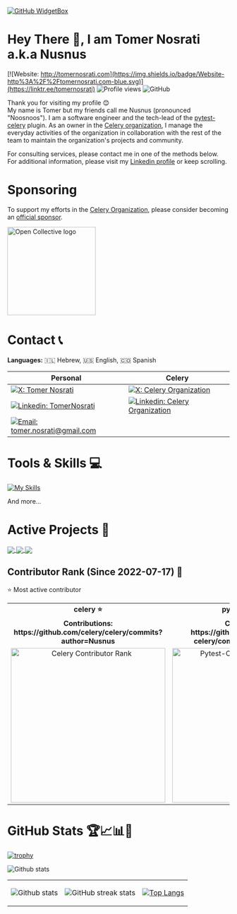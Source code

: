 [![GitHub WidgetBox](https://github-widgetbox.vercel.app/api/profile?username=nusnus&data=followers,commits&theme=nautilus)](https://github.com/nusnus)

# Hey There 👋, I am Tomer Nosrati a.k.a Nusnus
[![Website: http://tomernosrati.com](https://img.shields.io/badge/Website-http%3A%2F%2Ftomernosrati.com-blue.svg)](https://linktr.ee/tomernosrati)
![Profile views](https://komarev.com/ghpvc/?username=Nusnus&color=brightgreen)
<img alt="GitHub" src="https://img.shields.io/badge/dynamic/json?logo=github&label=GitHub+Followers&labelColor=282c34&color=181717&query=%24.data.totalSubs&url=https%3A%2F%2Fapi.spencerwoo.com%2Fsubstats%2F%3Fsource%3Dgithub%26queryKey%3Dnusnus&longCache=true"/>

Thank you for visiting my profile 😊<br>
My name is Tomer but my friends call me Nusnus (pronounced "Noosnoos"). I am a software engineer and the tech-lead of the [pytest-celery](https://pytest-celery.readthedocs.io/) plugin. As an owner in the [Celery organization](https://github.com/celery), I manage the everyday activities of the organization in collaboration with the rest of the team to maintain the organization's projects and community.

For consulting services, please contact me in one of the methods below.<br>
For additional information, please visit my [Linkedin profile](https://www.linkedin.com/in/tomernosrati/) or keep scrolling.

# Sponsoring
To support my efforts in the [Celery Organization](https://github.com/celery), please consider becoming an [official sponsor](https://opencollective.com/celery).

<a href="https://opencollective.com/celery"><img src="https://opencollective.com/static/images/opencollectivelogo-footer-n.svg" alt="Open Collective logo" width="200"/></a>

# Contact 📞
**Languages:** 🇮🇱 Hebrew, 🇺🇸 English, 🇨🇴 Spanish

| **Personal** | **Celery** |
|--------------|-------------------------|
| [![X: Tomer Nosrati](https://img.shields.io/twitter/follow/smilingnosrati?style=social)](https://x.com/smilingnosrati) | [![X: Celery Organization](https://img.shields.io/twitter/follow/celeryorg?style=social)](https://x.com/celeryorg) |
| [![Linkedin: TomerNosrati](https://img.shields.io/badge/-TomerNosrati-blue?style=flat-square&logo=Linkedin&logoColor=white&link=https://www.linkedin.com/in/tomernosrati/)](https://www.linkedin.com/in/tomernosrati/) | [![Linkedin: Celery Organization](https://img.shields.io/badge/-CeleryOrganization-blue?style=flat-square&logo=Linkedin&logoColor=white&link=https://www.linkedin.com/company/celeryorg)](https://www.linkedin.com/company/celeryorg) |
| [![Email: tomer.nosrati@gmail.com](https://img.shields.io/badge/Email-tomer.nosrati%40gmail.com-red.svg)](mailto:tomer.nosrati@gmail.com) |  |

# Tools & Skills 💻
[![My Skills](https://skillicons.dev/icons?i=apple,aws,bash,bitbucket,c,cpp,discord,django,docker,flask,git,github,githubactions,gitlab,graphql,idea,jenkins,linux,mysql,nginx,obsidian,postgres,postman,pycharm,py,rabbitmq,redis,sqlite,sublime,ubuntu,vim,vscode,windows,&theme=dark)](https://skillicons.dev)

And more...

# Active Projects 📁

<a href="https://github.com/celery/celery">
  <img align="center" src="https://github-readme-stats.vercel.app/api/pin/?username=celery&theme=algolia&repo=celery" />
</a>
<a href="https://github.com/celery/pytest-celery">
  <img align="center" src="https://github-readme-stats.vercel.app/api/pin/?username=celery&theme=algolia&repo=pytest-celery" />
</a>
 <a href="https://github.com/celery/kombu">
  <img align="center" src="https://github-readme-stats.vercel.app/api/pin/?username=celery&theme=algolia&repo=kombu" />
</a>

## Contributor Rank (Since 2022-07-17) 📍
⭐ Most active contributor
<table align="center">
  <tr>
    <td align="center"><strong>celery ⭐</strong></td>
    <td align="center"><strong>pytest-celery ⭐</strong></td>
    <td align="center"><strong>kombu</strong></td>
  </tr>
  <tr>
    <td align="center"><strong>Contributions:<br>https://github.com/celery/celery/commits?author=Nusnus</strong></td>
    <td align="center"><strong>Contributions:<br>https://github.com/celery/pytest-celery/commits?author=Nusnus</strong></td>
    <td align="center"><strong>Contributions:<br>https://github.com/celery/kombu/commits?author=Nusnus</strong></td>
  </tr>
  <tr>
    <td align="center">
      <a href="https://github.com/celery/celery/graphs/contributors?from=07%2F17%2F2022">
        <img src="https://github.com/user-attachments/assets/50266937-d2d3-45cb-a62c-09e4b2a0c588" width="350px" alt="Celery Contributor Rank"/>
      </a>
    </td>
    <td align="center">
      <a href="https://github.com/celery/pytest-celery/graphs/contributors?from=07%2F17%2F2022">
        <img src="https://github.com/user-attachments/assets/ecd8ab8e-4bcf-45be-b3db-01ef9baebbc6" width="350px" alt="Pytest-Celery Contributor Rank"/>
      </a>
    </td>
    <td align="center">
      <a href="https://github.com/celery/kombu/graphs/contributors?from=07%2F17%2F2022">
        <img src="https://github.com/user-attachments/assets/4074dbb8-e9d3-4b6b-a3d9-b600b3cdd819" width="350px" alt="Kombu Contributor Rank"/>
      </a>
    </td>
  </tr>
</table>

# GitHub Stats 🏆📈📊🎳

[![trophy](https://github-profile-trophy.vercel.app/?username=Nusnus&count_private=true&theme=algolia&no-bg=true&no-frame=true&rank=SSS,SS,S,AAA,AA,A,SECRET,LONGEST_STREAK,CURRENT_STREAK)](https://github.com/ryo-ma/github-profile-trophy)

![Github stats](https://github-contributor-stats.vercel.app/api?username=Nusnus&theme=algolia&hide_border=true)

<table align="center" width="100%" height="100%" border="0">
   <tr>
     <td>
  
![Github stats](https://github-readme-stats.vercel.app/api?username=nusnus&theme=algolia&show_icons=true&count_private=true&hide=issues&hide_border=true) </td>
     <td> ![GitHub streak stats](https://github-readme-streak-stats.herokuapp.com/?user=Nusnus&count_private=true&theme=algolia&hide_border=true)      <td> [![Top Langs](https://github-readme-stats.vercel.app/api/top-langs/?username=nusnus&theme=algolia&layout=compact&hide_border=true)](https://github.com/nusnus) </td>
   </tr>
  </table>

[![GitHub Activity Graph](https://github-readme-activity-graph.vercel.app/graph?username=Nusnus&theme=github-compact)](https://github.com/Nusnus/github-readme-activity-graph)

# Collaborations

## Blacksmith
Celery: Now Powered By Blacksmith. [Read more...](https://www.linkedin.com/pulse/celery-now-powered-blacksmith-tomer-nosrati-ew68e/?trackingId=DWHH49WqS2iOW8Jf5N1kEg%3D%3D)

### <a href="https://www.linkedin.com/posts/blacksmithrun_were-always-on-the-lookout-for-meaningful-activity-7252033655399727104-qjpc?utm_source=share&utm_medium=member_desktop"><img src="https://github.com/user-attachments/assets/2f86cc54-dcf1-4e19-b297-38abb24f49e4" alt="Celery: Now Powered By Blacksmith" width="420"/></a>

# My Articles 📌

## Elevate Your Game with E2E Thinking
Taking an end-to-end approach is more than just a professional technique, it's a lifestyle philosophy. [Read more...](https://www.linkedin.com/pulse/elevate-your-game-e2e-thinking-tomer-nosrati)

### <a href="https://www.linkedin.com/pulse/elevate-your-game-e2e-thinking-tomer-nosrati"><img src="https://github.com/Nusnus/Nusnus/assets/4662342/c15882d9-a13d-4dce-9de4-1194336a654c" alt="Elevate Your Game with E2E Thinking" width="420"/></a>

## The Subtle Art of Making Every Word Count
Imagine the Point-First Approach (PFA) as the "TL;DR" of meaningful conversations. It's not just about cutting to the chase; it's about setting the stage for a richer dialogue. By offering a concise "TL;DR" upfront, you respect your audience's time and mental bandwidth, allowing them to quickly grasp the core message. From there, you can dive into details without losing focus. No detours, no fluff—just the essence of what needs to be said, making every word count. [Read more...](https://www.linkedin.com/pulse/subtle-art-making-every-word-count-tomer-nosrati)

#### <a href="https://www.linkedin.com/pulse/subtle-art-making-every-word-count-tomer-nosrati"><img src="https://github.com/Nusnus/Nusnus/assets/4662342/53ee97ac-ebd6-4c89-8bc0-b65be9eee907" alt="The Subtle Art of Making Every Word Count" width="420"/></a>

# What I do the rest of the time...
<img src="https://github.com/saadeghi/saadeghi/blob/master/dino.gif" width="700" >
